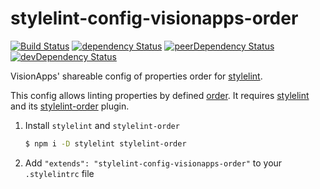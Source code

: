 # stylelint-config-visionapps-order

[![Build Status](https://travis-ci.org/visionappscz/stylelint-config-visionapps-order.svg?branch=master)](https://travis-ci.org/visionappscz/stylelint-config-visionapps-order)
[![dependency Status](https://david-dm.org/visionappscz/stylelint-config-visionapps-order/status.svg)](https://david-dm.org/visionappscz/stylelint-config-visionapps-order)
[![peerDependency Status](https://david-dm.org/visionappscz/stylelint-config-visionapps-order/peer-status.svg)](https://david-dm.org/visionappscz/stylelint-config-visionapps-order?type=peer)
[![devDependency Status](https://david-dm.org/visionappscz/stylelint-config-visionapps-order/dev-status.svg)](https://david-dm.org/visionappscz/stylelint-config-visionapps-order?type=dev)

VisionApps' shareable config of properties order for [stylelint](https://github.com/stylelint/stylelint).

This config allows linting properties by defined [order](./index.js). It requires [stylelint](https://github.com/stylelint/stylelint) and its [stylelint-order](https://github.com/hudochenkov/stylelint-order) plugin.

1. Install `stylelint` and `stylelint-order`

    ```sh
    $ npm i -D stylelint stylelint-order
    ```

2. Add `"extends": "stylelint-config-visionapps-order"` to your `.stylelintrc` file
